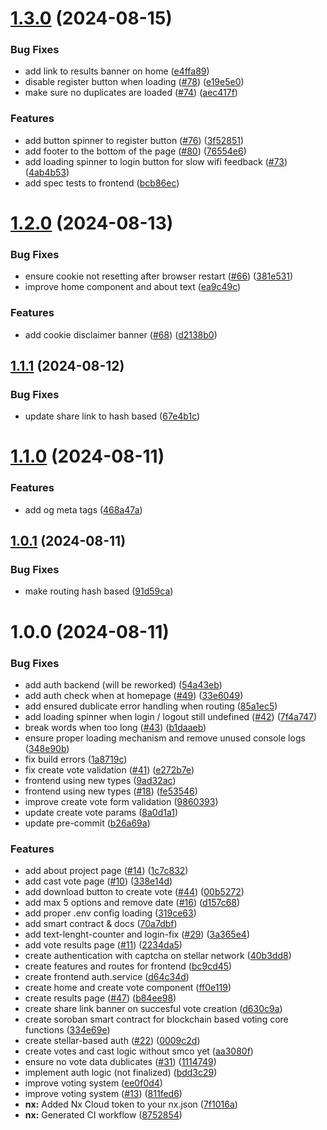 # [1.3.0](https://github.com/danieljancar/votevault/compare/v1.2.0...v1.3.0) (2024-08-15)

### Bug Fixes

- add link to results banner on home ([e4ffa89](https://github.com/danieljancar/votevault/commit/e4ffa897a59264f78ff9014bfe5d3c27bd2f8426))
- disable register button when loading ([#78](https://github.com/danieljancar/votevault/issues/78)) ([e19e5e0](https://github.com/danieljancar/votevault/commit/e19e5e07bdfeda5dc2184dfbe6b2fbce63354105))
- make sure no duplicates are loaded ([#74](https://github.com/danieljancar/votevault/issues/74)) ([aec417f](https://github.com/danieljancar/votevault/commit/aec417fef67b0d0a9c184f46ce92ed2fd2489974))

### Features

- add button spinner to register button ([#76](https://github.com/danieljancar/votevault/issues/76)) ([3f52851](https://github.com/danieljancar/votevault/commit/3f52851333489ff8c09a3f33cf15ffebd18bb17b))
- add footer to the bottom of the page ([#80](https://github.com/danieljancar/votevault/issues/80)) ([76554e6](https://github.com/danieljancar/votevault/commit/76554e6b4c4ead25db8b3614fe40203764d934ad))
- add loading spinner to login button for slow wifi feedback ([#73](https://github.com/danieljancar/votevault/issues/73)) ([4ab4b53](https://github.com/danieljancar/votevault/commit/4ab4b53232d385b5a3dc2e5ced53739265b04601))
- add spec tests to frontend ([bcb86ec](https://github.com/danieljancar/votevault/commit/bcb86ec4a2d8b9bb33dfb78e96b21729ebce3884))

# [1.2.0](https://github.com/danieljancar/votevault/compare/v1.1.1...v1.2.0) (2024-08-13)

### Bug Fixes

- ensure cookie not resetting after browser restart ([#66](https://github.com/danieljancar/votevault/issues/66)) ([381e531](https://github.com/danieljancar/votevault/commit/381e531a730b0f3d618700e05ef1499f8b265236))
- improve home component and about text ([ea9c49c](https://github.com/danieljancar/votevault/commit/ea9c49cdcff4661e948564079baefcde3289565f))

### Features

- add cookie disclaimer banner ([#68](https://github.com/danieljancar/votevault/issues/68)) ([d2138b0](https://github.com/danieljancar/votevault/commit/d2138b0eb900961e766553510aafa332b7748510))

## [1.1.1](https://github.com/danieljancar/votevault/compare/v1.1.0...v1.1.1) (2024-08-12)

### Bug Fixes

- update share link to hash based ([67e4b1c](https://github.com/danieljancar/votevault/commit/67e4b1c148ea4fd06d6213fea8fc5d772763a365))

# [1.1.0](https://github.com/danieljancar/votevault/compare/v1.0.1...v1.1.0) (2024-08-11)

### Features

- add og meta tags ([468a47a](https://github.com/danieljancar/votevault/commit/468a47a94a3d668b417355ea4caa660045bd68e1))

## [1.0.1](https://github.com/danieljancar/votevault/compare/v1.0.0...v1.0.1) (2024-08-11)

### Bug Fixes

- make routing hash based ([91d59ca](https://github.com/danieljancar/votevault/commit/91d59cacc357e1fcc7c7f54f3df8c37b4c4392e1))

# 1.0.0 (2024-08-11)

### Bug Fixes

- add auth backend (will be reworked) ([54a43eb](https://github.com/danieljancar/votevault/commit/54a43eb8f7fc9413e0af924f634bf94ef5215eaf))
- add auth check when at homepage ([#49](https://github.com/danieljancar/votevault/issues/49)) ([33e6049](https://github.com/danieljancar/votevault/commit/33e6049cade6636cee0aa73582c78979cb5d375d))
- add ensured dublicate error handling when routing ([85a1ec5](https://github.com/danieljancar/votevault/commit/85a1ec5b696b2c083452c8406374a8d884265fa6))
- add loading spinner when login / logout still undefined ([#42](https://github.com/danieljancar/votevault/issues/42)) ([7f4a747](https://github.com/danieljancar/votevault/commit/7f4a74711611e423c412288993470ada00e4b1bc))
- break words when too long ([#43](https://github.com/danieljancar/votevault/issues/43)) ([b1daaeb](https://github.com/danieljancar/votevault/commit/b1daaebb6a1ab6605cab5d96e784b2b078b7dd7c))
- ensure proper loading mechanism and remove unused console logs ([348e90b](https://github.com/danieljancar/votevault/commit/348e90b12389ab319be7c939d4db21834a3d25c8))
- fix build errors ([1a8719c](https://github.com/danieljancar/votevault/commit/1a8719c65659dade40ae72bff3c6496abe6b9efe))
- fix create vote validation ([#41](https://github.com/danieljancar/votevault/issues/41)) ([e272b7e](https://github.com/danieljancar/votevault/commit/e272b7e506b6c3aaa24447adcc2ada5daf06e556))
- frontend using new types ([9ad32ac](https://github.com/danieljancar/votevault/commit/9ad32acea676e33b79c9aa23f734ca9fe6124f7a))
- frontend using new types ([#18](https://github.com/danieljancar/votevault/issues/18)) ([fe53546](https://github.com/danieljancar/votevault/commit/fe53546612d82e864ef67ab133d5dabb75658fdc))
- improve create vote form validation ([9860393](https://github.com/danieljancar/votevault/commit/9860393b5ddd4bdbee8e7f2e1eeb5f9fd0d54b66))
- update create vote params ([8a0d1a1](https://github.com/danieljancar/votevault/commit/8a0d1a1f1f67f946adc4c83acfaeaa6338064cc3))
- update pre-commit ([b26a69a](https://github.com/danieljancar/votevault/commit/b26a69ae95b3c3c6acc18a0d026591645ef0fb3f))

### Features

- add about project page ([#14](https://github.com/danieljancar/votevault/issues/14)) ([1c7c832](https://github.com/danieljancar/votevault/commit/1c7c8329d9fd30de3a9b4f39f46b2dda2300c11e))
- add cast vote page ([#10](https://github.com/danieljancar/votevault/issues/10)) ([338e14d](https://github.com/danieljancar/votevault/commit/338e14d09a3a55ab0d99a025794bef33d8e9a7b6))
- add download button to create vote ([#44](https://github.com/danieljancar/votevault/issues/44)) ([00b5272](https://github.com/danieljancar/votevault/commit/00b52726539b0acc608682b34cadc72767f55e8f))
- add max 5 options and remove date ([#16](https://github.com/danieljancar/votevault/issues/16)) ([d157c68](https://github.com/danieljancar/votevault/commit/d157c688397d4ce8efab83911167ad771bc54894))
- add proper .env config loading ([319ce63](https://github.com/danieljancar/votevault/commit/319ce63a1bbfa5f5b259d22b19459e75e48bc948))
- add smart contract & docs ([70a7dbf](https://github.com/danieljancar/votevault/commit/70a7dbf2715aa622681e8d983d5d32f68ec6142b))
- add text-lenght-counter and login-fix ([#29](https://github.com/danieljancar/votevault/issues/29)) ([3a365e4](https://github.com/danieljancar/votevault/commit/3a365e4ad33131df8441c5a8ad730845a710a65b))
- add vote results page ([#11](https://github.com/danieljancar/votevault/issues/11)) ([2234da5](https://github.com/danieljancar/votevault/commit/2234da52fbcaf7a56b7a5195ba4217e1f48d44a7))
- create authentication with captcha on stellar network ([40b3dd8](https://github.com/danieljancar/votevault/commit/40b3dd849354443f445fff9718ed1fee4e44ade5))
- create features and routes for frontend ([bc9cd45](https://github.com/danieljancar/votevault/commit/bc9cd45b1985181fa5af2c52777ec4befcedcd16))
- create frontend auth.service ([d64c34d](https://github.com/danieljancar/votevault/commit/d64c34d567e3fbfdc6e931edb92efa1ebbf16254))
- create home and create vote component ([ff0e119](https://github.com/danieljancar/votevault/commit/ff0e11999489c3172f0639e8b80ae8963f82bf86))
- create results page ([#47](https://github.com/danieljancar/votevault/issues/47)) ([b84ee98](https://github.com/danieljancar/votevault/commit/b84ee987d33eed32a077b5371605b81be1dc1e6d))
- create share link banner on succesful vote creation ([d630c9a](https://github.com/danieljancar/votevault/commit/d630c9ae3bb9c237c27db2e9b734b9d667adf0e8))
- create soroban smart contract for blockchain based voting core functions ([334e69e](https://github.com/danieljancar/votevault/commit/334e69e7d76126ba6dfef1887912469316b68d3c))
- create stellar-based auth ([#22](https://github.com/danieljancar/votevault/issues/22)) ([0009c2d](https://github.com/danieljancar/votevault/commit/0009c2d5ba4072bba0060de38a1536f9957c92aa))
- create votes and cast logic without smco yet ([aa3080f](https://github.com/danieljancar/votevault/commit/aa3080f9ab801c33ea2a4fdbf9230cb55ce67a6a))
- ensure no vote data dublicates ([#31](https://github.com/danieljancar/votevault/issues/31)) ([1114749](https://github.com/danieljancar/votevault/commit/11147490e81b4b895e02d2a9df3eeda0a53574de))
- implement auth logic (not finalized) ([bdd3c29](https://github.com/danieljancar/votevault/commit/bdd3c29ab25263e635206553efb58eb861789209))
- improve voting system ([ee0f0d4](https://github.com/danieljancar/votevault/commit/ee0f0d4064fd7d1e577a6f933191992fade3d016))
- improve voting system ([#13](https://github.com/danieljancar/votevault/issues/13)) ([811fed6](https://github.com/danieljancar/votevault/commit/811fed677ccae2e09a885550a648e1530b50d263))
- **nx:** Added Nx Cloud token to your nx.json ([7f1016a](https://github.com/danieljancar/votevault/commit/7f1016ac3321ae59a34b63bbcc0239dea4b772a2))
- **nx:** Generated CI workflow ([8752854](https://github.com/danieljancar/votevault/commit/875285440336dfc86e543f64b254fd2b21c8a9f6))
